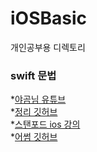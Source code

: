 # iOSBasic
개인공부용 디렉토리

### swift 문법
*[야곰님 유튜브](https://www.youtube.com/watch?v=2n-fSlW-jts&list=PLz8NH7YHUj_ZmlgcSETF51Z9GSSU6Uioy)<br>
*[정리 깃허브](https://github.com/devxoul/ios-with-swift-in-40-hours/blob/master/SUMMARY.md)<br>
*[스탠포드 ios 강의](https://www.inflearn.com/course/stanford-ios-%ED%95%9C%EA%B8%80%EC%9E%90%EB%A7%89-%EA%B0%95%EC%9D%98#curriculum)<br>
*[어썸 깃허브](https://github.com/ClintJang/awesome-swift-korean-lecture)<br>
